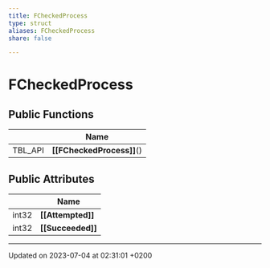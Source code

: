 ```yaml
---
title: FCheckedProcess
type: struct
aliases: FCheckedProcess
share: false

---
```


# FCheckedProcess





## Public Functions

|                | Name           |
| -------------- | -------------- |
| TBL_API | **[[FCheckedProcess]]**() |

## Public Attributes

|                | Name           |
| -------------- | -------------- |
| int32 | **[[Attempted]]**  |
| int32 | **[[Succeeded]]**  |

-------------------------------

Updated on 2023-07-04 at 02:31:01 +0200